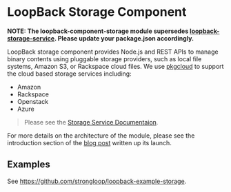 # LoopBack Storage Component

**NOTE: The loopback-component-storage module supersedes [loopback-storage-service](https://www.npmjs.org/package/loopback-storage-service). Please update your package.json accordingly.**

LoopBack storage component provides Node.js and REST APIs to manage binary contents
using pluggable storage providers, such as local file systems, Amazon S3, or
Rackspace cloud files. We use [pkgcloud](https://github.com/pkgcloud/pkgcloud) to support the cloud based
storage services including:

- Amazon
- Rackspace
- Openstack
- Azure

> Please see the [Storage Service Documentaion](http://loopback.io/doc/en/lb2/Storage-component.html).

For more details on the architecture of the module, please see the introduction section of the [blog post](https://strongloop.com/strongblog/managing-nodejs-loopback-storage-service-provider/) written up its launch. 

## Examples

See https://github.com/strongloop/loopback-example-storage.
